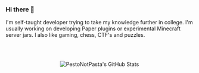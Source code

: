 ### Hi there 👋

I'm self-taught developer trying to take my knowledge further in college. I'm usually working on developing Paper plugins or experimental Minecraft server jars. I also like gaming, chess, CTF's and puzzles. 

</br></br>
<div align="center">
  
![PestoNotPasta's GitHub Stats](https://github-readme-stats.vercel.app/api?username=devPesto&show_icons=true&theme=dark&count_private=true&include_all_commits=true)

</div>
